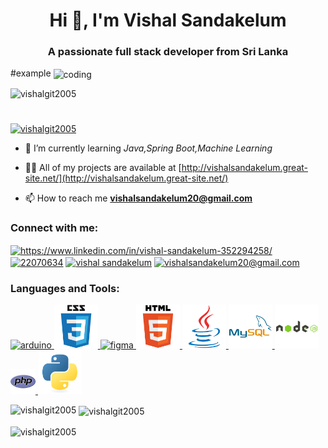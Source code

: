 
<h1 align="center">Hi 👋, I'm Vishal Sandakelum</h1>
<h3 align="center">A passionate full stack developer from Sri Lanka</h3>
#example

<img align="center" alt = "coding" width="400" src = "https://user-images.githubusercontent.com/55389276/140866485-8fb1c876-9a8f-4d6a-98dc-08c4981eaf70.gif">

<p align="left"> <img src="https://komarev.com/ghpvc/?username=vishalgit2005&label=Profile%20views&color=0e75b6&style=flat" alt="vishalgit2005" /> </p>
<h1 align="center"></h1>
<p align="left"> <a href="https://github.com/ryo-ma/github-profile-trophy"><img src="https://github-profile-trophy.vercel.app/?username=vishalgit2005" alt="vishalgit2005" /></a> </p>

- 🌱 I’m currently learning *Java,Spring Boot,Machine Learning*

- 👨‍💻 All of my projects are available at [http://vishalsandakelum.great-site.net/](http://vishalsandakelum.great-site.net/)

- 📫 How to reach me **vishalsandakelum20@gmail.com**

<h3 align="left">Connect with me:</h3>
<p align="left">
<a href="https://linkedin.com/in/https://www.linkedin.com/in/vishal-sandakelum-352294258/" target="blank"><img align="center" src="https://raw.githubusercontent.com/rahuldkjain/github-profile-readme-generator/master/src/images/icons/Social/linked-in-alt.svg" alt="https://www.linkedin.com/in/vishal-sandakelum-352294258/" height="50" width="50" /></a>
<a href="https://stackoverflow.com/users/22070634" target="blank"><img align="center" src="https://raw.githubusercontent.com/rahuldkjain/github-profile-readme-generator/master/src/images/icons/Social/stack-overflow.svg" alt="22070634" height="50" width="50" /></a>
<a href="https://fb.com/vishal sandakelum" target="blank"><img align="center" src="https://raw.githubusercontent.com/rahuldkjain/github-profile-readme-generator/master/src/images/icons/Social/facebook.svg" alt="vishal sandakelum" height="50" width="50" /></a>
<a href="https://www.hackerrank.com/vishalsandakelum20@gmail.com" target="blank"><img align="center" src="https://raw.githubusercontent.com/rahuldkjain/github-profile-readme-generator/master/src/images/icons/Social/hackerrank.svg" alt="vishalsandakelum20@gmail.com" height="50" width="50" /></a>
</p>

<h3 align="left">Languages and Tools:</h3>
<p align="left"> <a href="https://www.arduino.cc/" target="_blank" rel="noreferrer"> <img src="https://cdn.worldvectorlogo.com/logos/arduino-1.svg" alt="arduino" width="40" height="40"/> </a> <a href="https://www.w3schools.com/css/" target="_blank" rel="noreferrer"> <img src="https://raw.githubusercontent.com/devicons/devicon/master/icons/css3/css3-original-wordmark.svg" alt="css3" width="70" height="70"/> </a> <a href="https://www.figma.com/" target="_blank" rel="noreferrer"> <img src="https://www.vectorlogo.zone/logos/figma/figma-icon.svg" alt="figma" width="40" height="40"/> </a> <a href="https://www.w3.org/html/" target="_blank" rel="noreferrer"> <img src="https://raw.githubusercontent.com/devicons/devicon/master/icons/html5/html5-original-wordmark.svg" alt="html5" width="70" height="70"/> </a> <a href="https://www.java.com" target="_blank" rel="noreferrer"> <img src="https://raw.githubusercontent.com/devicons/devicon/master/icons/java/java-original.svg" alt="java" width="70" height="70"/> </a> <a href="https://www.mysql.com/" target="_blank" rel="noreferrer"> <img src="https://raw.githubusercontent.com/devicons/devicon/master/icons/mysql/mysql-original-wordmark.svg" alt="mysql" width="70" height="70"/> </a> <a href="https://nodejs.org" target="_blank" rel="noreferrer"> <img src="https://raw.githubusercontent.com/devicons/devicon/master/icons/nodejs/nodejs-original-wordmark.svg" alt="nodejs" width="70" height="70"/> </a> <a href="https://www.php.net" target="_blank" rel="noreferrer"> <img src="https://raw.githubusercontent.com/devicons/devicon/master/icons/php/php-original.svg" alt="php" width="40" height="40"/> </a> <a href="https://www.python.org" target="_blank" rel="noreferrer"> <img src="https://raw.githubusercontent.com/devicons/devicon/master/icons/python/python-original.svg" alt="python" width="70" height="70"/> </a> </p>

<p><img align="left" src="https://github-readme-stats.vercel.app/api/top-langs?username=vishalgit2005&show_icons=true&locale=en&layout=compact" alt="vishalgit2005" /></p>

<p>&nbsp;<img align="center" src="https://github-readme-stats.vercel.app/api?username=vishalgit2005&show_icons=true&locale=en" alt="vishalgit2005" /></p>

<p><img align="center" src="https://github-readme-streak-stats.herokuapp.com/?user=vishalgit2005&" alt="vishalgit2005" /></p>
